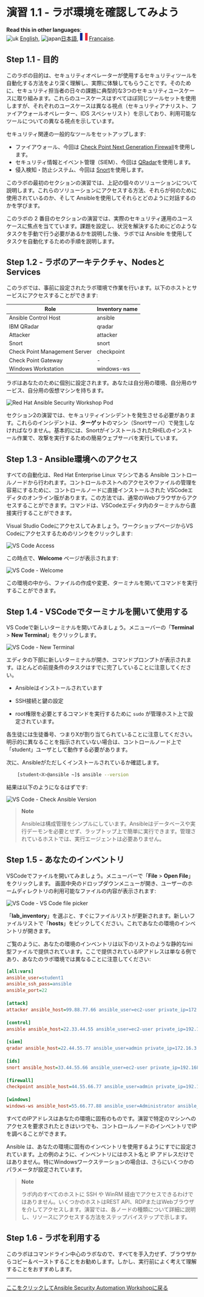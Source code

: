 # 演習 1.1 - ラボ環境を確認してみよう

**Read this in other languages**: <br>![uk](../../images/uk.png) [English](README.md), ![japan](../../images/japan.png)[日本語](README.ja.md), ![france](../../../images/fr.png) [Francaise](README.fr.md).
<br>

## Step 1.1 - 目的

このラボの目的は、セキュリティオペレーターが使用するセキュリティツールを自動化する方法をより深く理解し、実際に体験してもらうことです。そのために、セキュリティ担当者の日々の課題に典型的な3つのセキュリティユースケースに取り組みます。これらのユースケースはすべてほぼ同じツールセットを使用しますが、それぞれのユースケースは異なる視点（セキュリティアナリスト、ファイアウォールオペレーター、IDS スペシャリスト）を示しており、利用可能なツールについての異なる視点を示しています。

セキュリティ関連の一般的なツールをセットアップします:

- ファイアウォール、今回は [Check Point Next Generation Firewall](https://www.checkpoint.com/products/next-generation-firewall/)を使用します。
- セキュリティ情報とイベント管理（SIEM）、今回は [QRadar](https://www.ibm.com/security/security-intelligence/qradar)を使用します。
- 侵入検知・防止システム、今回は [Snort](https://www.snort.org)を使用します。

このラボの最初のセクションの演習では、上記の個々のソリューションについて説明します。これらのソリューションにアクセスする方法、それらが何のために使用されているのか、そして Ansibleを使用してそれらとどのように対話するのかを学びます。

このラボの 2 番目のセクションの演習では、実際のセキュリティ運用のユースケースに焦点を当てています。課題を設定し、状況を解決するためにどのようなタスクを手動で行う必要があるかを説明した後、ラボでは Ansible を使用してタスクを自動化するための手順を説明します。

## Step 1.2 - ラボのアーキテクチャ、NodesとServices

このラボでは、事前に設定されたラボ環境で作業を行います。以下のホストとサービスにアクセスすることができます:

| Role                          | Inventory name |
| ------------------------------| ---------------|
| Ansible Control Host          | ansible        |
| IBM QRadar                    | qradar         |
| Attacker                      | attacker       |
| Snort                         | snort          |
| Check Point Management Server | checkpoint     |
| Check Point Gateway           | -              |
| Windows Workstation           | windows-ws     |

ラボはあなたのために個別に設定されます。あなたは自分用の環境、自分用のサービス、自分用の仮想マシンを持ちます。

![Red Hat Ansible Security Workshop Pod](images/diagram.png)

セクション2の演習では、セキュリティインシデントを発生させる必要があります。これらのインシデントは、**ターゲット**のマシン（Snortサーバ）で発生しなければなりません。基本的には、SnortがインストールされたRHELのインストール作業で、攻撃を実行するための簡易ウェブサーバを実行しています。

## Step 1.3 - Ansible環境へのアクセス

すべての自動化は、Red Hat Enterprise Linux マシンである Ansible コントロールノードから行われます。コントロールホストへのアクセスやファイルの管理を容易にするために、コントロールノードに直接インストールされた VSCodeエディタのオンライン版があります。この方法では、通常のWebブラウザからアクセスすることができます。コマンドは、VSCodeエディタ内のターミナルから直接実行することができます。

Visual Studio Codeにアクセスしてみましょう。ワークショップページからVS Codeにアクセスするためのリンクをクリックします:

![VS Code Access](images/1-vscode-access.png)

この時点で、**Welcome** ページが表示されます:

![VS Code - Welcome](images/1-vscode-welcome-page.png)

この環境の中から、ファイルの作成や変更、ターミナルを開いてコマンドを実行することができます。

## Step 1.4 - VSCodeでターミナルを開いて使用する

VS Codeで新しいターミナルを開いてみましょう。メニューバーの「**Terminal** > **New Terminal**」をクリックします。

![VS Code - New Terminal](images/1-vscode-new-terminal.png)

エディタの下部に新しいターミナルが開き、コマンドプロンプトが表示されます。ほとんどの前提条件のタスクはすでに完了していることに注意してください。

  - Ansibleはインストールされています

  - SSH接続と鍵の設定

  - root権限を必要とするコマンドを実行するために `sudo` が管理ホスト上で設定されています。

各生徒には生徒番号、つまりXが割り当てられていることに注意してください。明示的に異なることを指示されていない場合は、コントロールノード上で「student<X>」ユーザとして動作する必要があります。

次に、Ansibleがただしくインストールされているか確認します。

```bash
    [student<X>@ansible ~]$ ansible --version
```

結果は以下のようになるはずです:

![VS Code - Check Ansible Version](images/1-vscode-check-ansible-version.png)

> **Note**
> 
> Ansibleは構成管理をシンプルにしています。Ansibleはデータベースや実行デーモンを必要とせず、ラップトップ上で簡単に実行できます。管理されているホストでは、実行エージェントは必要ありません。

## Step 1.5 - あなたのインベントリ

VSCodeでファイルを開いてみましょう。メニューバーで「**File** > **Open File**」をクリックします。 画面中央のドロップダウンメニューが開き、ユーザーのホームディレクトリの利用可能なファイルの内容が表示されます:

![VS Code - VS Code file picker](images/1-vscode-filepicker.png)

「**lab_inventory**」を選ぶと、すぐにファイルリストが更新されます。新しいファイルリストで「**hosts**」をピックしてください。これであなたの環境のインベントリが開きます。

ご覧のように、あなたの環境のインベントリは以下のリストのような静的なini型ファイルで提供されています。ここで提供されているIPアドレスは単なる例であり、あなたのラボ環境では異なることに注意してください:

```ini
[all:vars]
ansible_user=student1
ansible_ssh_pass=ansible
ansible_port=22

[attack]
attacker ansible_host=99.88.77.66 ansible_user=ec2-user private_ip=172.16.99.66 private_ip2=172.17.44.66

[control]
ansible ansible_host=22.33.44.55 ansible_user=ec2-user private_ip=192.168.2.3

[siem]
qradar ansible_host=22.44.55.77 ansible_user=admin private_ip=172.16.3.44 ansible_httpapi_pass="Ansible1!" ansible_connection=httpapi ansible_httpapi_use_ssl=yes ansible_httpapi_validate_certs=False ansible_network_os=ibm.qradar.qradar

[ids]
snort ansible_host=33.44.55.66 ansible_user=ec2-user private_ip=192.168.3.4 private_ip2=172.17.33.77

[firewall]
checkpoint ansible_host=44.55.66.77 ansible_user=admin private_ip=192.168.4.5 ansible_network_os=checkpoint ansible_connection=httpapi ansible_httpapi_use_ssl=yes ansible_httpapi_validate_certs=no

[windows]
windows-ws ansible_host=55.66.77.88 ansible_user=Administrator ansible_pass=RedHat19! ansible_port=5986 ansible_connection=winrm ansible_winrm_server_cert_validation=ignore private_ip=192.168.5.6
```

すべてのIPアドレスはあなたの環境に固有のものです。演習で特定のマシンへのアクセスを要求されたときはいつでも、コントロールノードのインベントリでIPを調べることができます。

Ansible は、あなたの環境に固有のインベントリを使用するようにすでに設定されています。上の例のように、インベントリにはホスト名と IP アドレスだけではありません。特にWindowsワークステーションの場合は、さらにいくつかのパラメータが設定されています。

> **Note**
> 
> ラボ内のすべてのホストに SSH や WinRM 経由でアクセスできるわけではありません。いくつかのホストはREST API、RDPまたはWebブラウザを介してアクセスします。演習では、各ノードの種類について詳細に説明し、リソースにアクセスする方法をステップバイステップで示します。

## Step 1.6 - ラボを利用する

このラボはコマンドライン中心のラボなので、すべてを手入力せず、ブラウザからコピー＆ペーストすることをお勧めします。しかし、実行前によく考えて理解することをおすすめします。

----

[ここをクリックしてAnsible Security Automation Workshopに戻る](../README.md#section-1---introduction-to-ansible-security-automation-basics)

